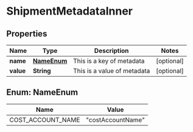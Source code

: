 

# ShipmentMetadataInner


## Properties

| Name | Type | Description | Notes |
|------------ | ------------- | ------------- | -------------|
|**name** | [**NameEnum**](#NameEnum) | This is a key of metadata |  [optional] |
|**value** | **String** | This is a value of metadata |  [optional] |



## Enum: NameEnum

| Name | Value |
|---- | -----|
| COST_ACCOUNT_NAME | &quot;costAccountName&quot; |



